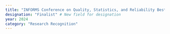 ```yaml
---
title: "INFORMS Conference on Quality, Statistics, and Reliability Best Paper Competition"
designation: "Finalist" # New field for designation
year: 2024
category: "Research Recognition"
---
```

